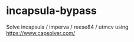 # incapsula-bypass
Solve incapsula / imperva / reese84 / utmcv using https://www.capsolver.com/
                                                            